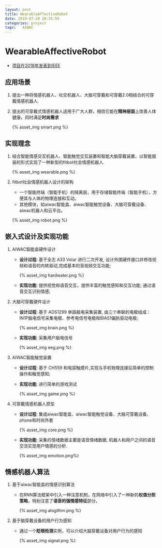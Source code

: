 ```yaml
---
layout: post
title: WearableAffectiveRobot
date: 2019-07-29 20:35:59
categories: project
tags:	AIWAC
---
```


#  WearableAffectiveRobot

+ [项目在2018年发表到IEEE](https://ieeexplore.ieee.org/document/8506341/citations)

## 应用场景

1. 提出一种将情感机器人、社交机器人、大脑可穿戴和可穿戴2.0相结合的可穿戴情感机器人.

2. 提出的可穿戴式情感机器人适用于广大人群，相信它能在**精神层面**上改善人体健康，同时满足**时尚需求**

   {% asset_img  smart.png %}

## 实现理念

1. 结合智能情感交互机器人、智能触觉交互装置和智能大脑穿戴装置，以智能服装的形式实现了一种新型的fitbot社会情感机器人.

   {% asset_img  wearable.png %}

2. fitbot社会情感机器人设计的架构

   + 一个智能终端（智能手机）的隔离层，用于存储智能终端（智能手机），方便其与人体的物理连接和互动。
   + 其他模块，如aiwac智能盒、aiwac智能触觉设备、大脑可穿戴设备、aiwac机器人和云平台。

   {% asset_img robot.png %}

## 嵌入式设计及实现功能

1. AIWAC智能盒硬件设计

   + **设计过程**: 基于全志 A33 Vstar 进行二次开发, 设计外围硬件接口并修改视频和语音的内核驱动,完成基本的音视频交互功能;

     {% asset_img  hardwater.png %}

   + **实现功能**: 提供视觉和语音交互，提供丰富的触觉感知和交互功能; 通过语音交互识别情感;

2. 大脑可穿戴硬件设计

   + **设计过程**: 基于 ADS1299 单路脑电采集装置, 由三个串联的电极组成：IN1P脑电信号采集电极、参考电信号电极和BIAS1偏执驱动电极;

     {% asset_img brain.png %}

   + **实现功能**: 采集用户脑电信号

     {% asset_img  eeg.png %}

3. AIWAC智能触觉装置

   + **设计过程**: 基于 CH559 和电容触摸片,实现与手机物理连接后简单的控制操作和触觉感知;

   + **实现功能**: 进行简单的游戏测试

     {% asset_img  game.png %}

4. 可穿戴情感机器人原型

   + **设计过程**: 集成aiwac智能盒、aiwac智能触觉设备、大脑可穿戴设备、phone和时尚外套

     {% asset_img core.png %}

   + **实现功能**: 采集的情绪数据主要是语音情绪数据, 机器人和用户之间的语音交流实现用户情感的分析.

     {% asset_img  emotion.png%}

## 情感机器人算法

1. 基于aiwac智能盒的情感识别算法

   + 在RNN算法框架中引入一种注意机制，在网络中引入了一种新的**权值分担策略**，特别注意了**语音的强情感特征**部分。

     {% asset_img  alogithm.png %}

2. 基于脑穿戴设备的用户行为感知

   + 通过一个**眨眼检测**实例，可以介绍大脑穿戴设备对用户行为的感知

     {% asset_img  signal.png %}